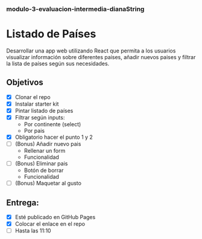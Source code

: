 ### modulo-3-evaluacion-intermedia-dianaString
# Listado de Países

Desarrollar una app web utilizando React que permita a los usuarios visualizar información sobre diferentes paises, añadir nuevos paises y filtrar la lista de países según sus necesidades.

## Objetivos

- [X] Clonar el repo
- [X] Instalar starter kit
- [X] Pintar listado de países
- [X] Filtrar según inputs:
    - Por continente (select)
    - Por pais
- [X] Obligatorio hacer el punto 1 y 2
- [ ] (Bonus) Añadir nuevo pais
    - Rellenar un form
    - Funcionalidad
- [ ] (Bonus) Eliminar pais
    - Botón de borrar
    - Funcionalidad
- [ ] (Bonus) Maquetar al gusto

## Entrega:
- [X] Esté publicado en GitHub Pages
- [X] Colocar el enlace en el repo
- [ ] Hasta las 11:10
